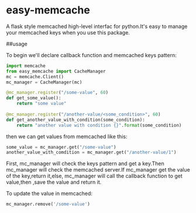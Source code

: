 # easy-memcache

A flask style memcached high-level interfac for python.It's easy to manage your memcached keys when you use this package.

##usage

To begin we'll declare callback function and memcached keys pattern:
```python
import memcache
from easy_memcache import CacheManager
mc = memcache.Client()
mc_manager = CacheManager(mc)

@mc_manager.register("/some-value", 60)
def get_some_value():
    return "some value"    
    
@mc_manager.register("/another-value/<some_condition>", 60)
def get_another_value_with_condition(some_condition):
    return "another value with condition {}".format(some_condition)
```

then we can get values from memcached like this:
```python
some_value = mc_manager.get("/some-value")
another_value_with_comdition = mc_manager.get("/another-value/1")
```
First, mc_manager will check the keys pattern and get a key.Then mc_manager will check the memcached server.If mc_manager get the value of the key,return it,else, mc_manager will call the callback function to get value,then ,save the value and return it.

To update the value in memcached:
```python
mc_manager.remove('/some-value')
```

